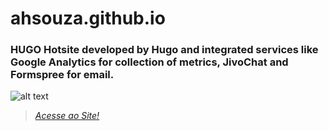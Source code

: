 # ahsouza.github.io

### HUGO Hotsite developed by Hugo and integrated services like Google Analytics for collection of metrics, JivoChat and Formspree for email.


![alt text](https://github.com/ahsouza/ahsouza.github.io/blob/master/img/1.png)


> _[Acesse ao Site!](http://ahscode.com.br)_
